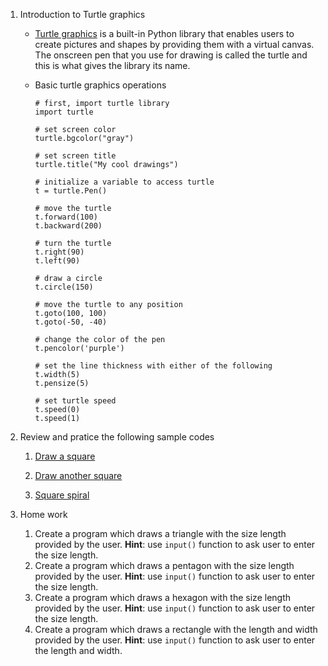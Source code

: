 1. Introduction to Turtle graphics

   - [Turtle graphics](https://docs.python.org/3/library/turtle.html) is a built-in Python library that enables users to create pictures and shapes by providing them with a virtual canvas. The onscreen pen that you use for drawing is called the turtle and this is what gives the library its name.

   - Basic turtle graphics operations
     ```
     # first, import turtle library
     import turtle

     # set screen color
     turtle.bgcolor("gray")

     # set screen title
     turtle.title("My cool drawings")    

     # initialize a variable to access turtle
     t = turtle.Pen()

     # move the turtle
     t.forward(100)
     t.backward(200)

     # turn the turtle
     t.right(90)
     t.left(90)

     # draw a circle
     t.circle(150)

     # move the turtle to any position
     t.goto(100, 100)
     t.goto(-50, -40)
    
     # change the color of the pen
     t.pencolor('purple')

     # set the line thickness with either of the following
     t.width(5)
     t.pensize(5)
     
     # set turtle speed
     t.speed(0)
     t.speed(1)
     ```

1. Review and pratice the following sample codes
   1. [Draw a square](https://github.com/pangmi/learntocode/blob/main/Lesson04/Code/MySquare1.py)
     
   1. [Draw another square](https://github.com/pangmi/learntocode/blob/main/Lesson04/Code/MySquare2.py)
     
   1. [Square spiral](https://github.com/pangmi/learntocode/blob/main/Lesson04/Code/MySquareSpiral.py)
   
1. Home work
   1. Create a program which draws a triangle with the size length provided by the user. **Hint**: use `input()` function to ask user to enter the size length.
   2. Create a program which draws a pentagon with the size length provided by the user. **Hint**: use `input()` function to ask user to enter the size length.
   3. Create a program which draws a hexagon with the size length provided by the user. **Hint**: use `input()` function to ask user to enter the size length.
   4. Create a program which draws a rectangle with the length and width provided by the user. **Hint**: use `input()` function to ask user to enter the length and width.

